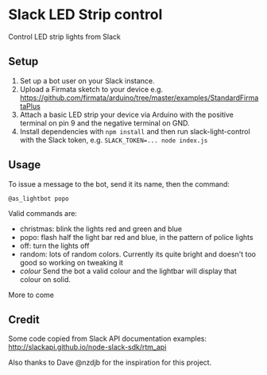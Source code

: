 # Slack LED Strip control
Control LED strip lights from Slack

## Setup

1. Set up a bot user on your Slack instance.
2. Upload a Firmata sketch to your device e.g. https://github.com/firmata/arduino/tree/master/examples/StandardFirmataPlus
3. Attach a basic LED strip your device via Arduino with the positive terminal on pin 9 and the negative terminal on GND.
4. Install dependencies with `npm install` and then run slack-light-control with the Slack token, e.g. `SLACK_TOKEN=... node index.js`

## Usage

To issue a message to the bot, send it its name, then the command:

`@as_lightbot popo`

Valid commands are:
* christmas: blink the lights red and green and blue
* popo: flash half the light bar red and blue, in the pattern of police lights
* off: turn the lights off
* random: lots of random colors. Currently its quite bright and doesn't too good so working on tweaking it
* *colour* Send the bot a valid colour and the lightbar will display that colour on solid.

More to come

## Credit

Some code copied from Slack API documentation examples: http://slackapi.github.io/node-slack-sdk/rtm_api

Also thanks to Dave @nzdjb for the inspiration for this project.
